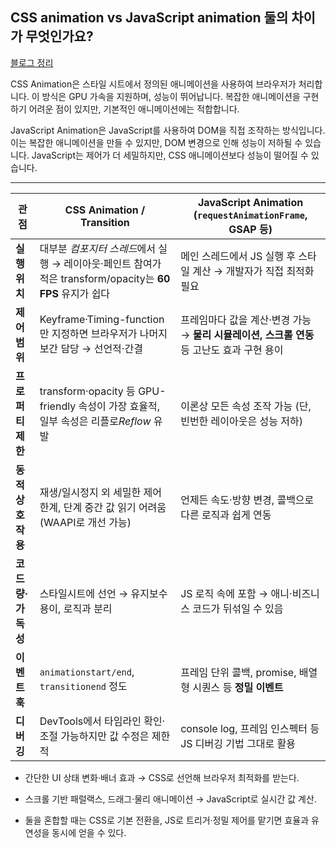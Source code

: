 ## CSS animation vs JavaScript animation 둘의 차이가 무엇인가요?

[블로그 정리](https://yoolllog.tistory.com/45)

CSS Animation은 스타일 시트에서 정의된 애니메이션을 사용하여 브라우저가 처리합니다. 이 방식은 GPU 가속을 지원하며, 성능이 뛰어납니다. 복잡한 애니메이션을 구현하기 어려운 점이 있지만, 기본적인 애니메이션에는 적합합니다.

JavaScript Animation은 JavaScript를 사용하여 DOM을 직접 조작하는 방식입니다. 이는 복잡한 애니메이션을 만들 수 있지만, DOM 변경으로 인해 성능이 저하될 수 있습니다. JavaScript는 제어가 더 세밀하지만, CSS 애니메이션보다 성능이 떨어질 수 있습니다.

---

| 관점              | **CSS Animation / Transition**                                                                             | **JavaScript Animation (`requestAnimationFrame`, GSAP 등)**                                |
| ----------------- | ---------------------------------------------------------------------------------------------------------- | ------------------------------------------------------------------------------------------ |
| **실행 위치**     | 대부분 *컴포지터 스레드*에서 실행 → 레이아웃·페인트 참여가 적은 transform/opacity는 **60 FPS** 유지가 쉽다 | 메인 스레드에서 JS 실행 후 스타일 계산 → 개발자가 직접 최적화 필요                         |
| **제어 범위**     | Keyframe·Timing-function만 지정하면 브라우저가 나머지 보간 담당 → 선언적·간결                              | 프레임마다 값을 계산·변경 가능 → **물리 시뮬레이션, 스크롤 연동** 등 고난도 효과 구현 용이 |
| **프로퍼티 제한** | transform·opacity 등 GPU-friendly 속성이 가장 효율적, 일부 속성은 리플로*Reflow* 유발                      | 이론상 모든 속성 조작 가능 (단, 빈번한 레이아웃은 성능 저하)                               |
| **동적 상호작용** | 재생/일시정지 외 세밀한 제어 한계, 단계 중간 값 읽기 어려움 (WAAPI로 개선 가능)                            | 언제든 속도·방향 변경, 콜백으로 다른 로직과 쉽게 연동                                      |
| **코드량·가독성** | 스타일시트에 선언 → 유지보수 용이, 로직과 분리                                                             | JS 로직 속에 포함 → 애니·비즈니스 코드가 뒤섞일 수 있음                                    |
| **이벤트 훅**     | `animationstart/end`, `transitionend` 정도                                                                 | 프레임 단위 콜백, promise, 배열형 시퀀스 등 **정밀 이벤트**                                |
| **디버깅**        | DevTools에서 타임라인 확인·조절 가능하지만 값 수정은 제한적                                                | console log, 프레임 인스펙터 등 JS 디버깅 기법 그대로 활용                                 |

- 간단한 UI 상태 변화·배너 효과 → CSS로 선언해 브라우저 최적화를 받는다.

- 스크롤 기반 패럴랙스, 드래그·물리 애니메이션 → JavaScript로 실시간 값 계산.

- 둘을 혼합할 때는 CSS로 기본 전환을, JS로 트리거·정밀 제어를 맡기면 효율과 유연성을 동시에 얻을 수 있다.
